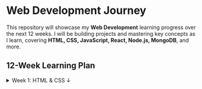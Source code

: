 # Web Development Journey

This repository will showcase my **Web Development** learning progress over the next 12 weeks. I will be building projects and mastering key concepts as I learn, covering **HTML, CSS, JavaScript, React, Node.js, MongoDB**, and more.

## 12-Week Learning Plan

<details>
  <summary>Week 1: HTML & CSS &#8595;</summary>
  - Goal: Understand the basics of web structure (HTML) and styling (CSS)
  - <summary>Projects:
    - Personal Portfolio Page
    - Contact Form
    - Basic Data Table
    - Card Component Layout</summary>
</details>

